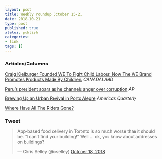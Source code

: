 ```yaml
---
layout: post
title: Weekly roundup October 15-21
date: 2018-10-21
type: post
published: true
status: publish
categories:
- link
tags: []
---
```


### Articles/Columns

[Craig Kielburger Founded WE To Fight Child Labour. Now The WE Brand Promotes Products Made By Children.](https://www.canadalandshow.com/craig-kielburger-founded-we-to-fight-child-labour-now-the-we-brand-promotes-products-made-by-children/ "Craig Kielburger Founded WE To Fight Child Labour. Now The WE Brand Promotes Products Made By Children. By Jaren Kerr") *CANADALAND*

[Peru’s president soars as he channels anger over corruption](https://apnews.com/5221249ef09d4e2cbdfa20e4b8189575 "Peru’s president soars as he channels anger over corruption. By Franklin Briceno") *AP*

[Brewing Up an Urban Revival in Porto Alegre](https://www.americasquarterly.org/node/9844 "Brewing Up an Urban Revival in Porto Alegre. By Seth Kugel") *Americas Quarterly*

[Where Have All The Riders Gone?](https://stevemunro.ca/2018/10/17/where-have-all-the-riders-gone-2/ "Where Have All The Riders Gone? By Steve Munro")

### Tweet
<blockquote class="twitter-tweet" data-lang="en"><p lang="en" dir="ltr">App-based food delivery in Toronto is so much worse than it should be. “I can’t find your building!” Well ... ok, you know about addresses on buildings?</p>&mdash; Chris Selley (@cselley) <a href="https://twitter.com/cselley/status/1052747605770293248?ref_src=twsrc%5Etfw">October 18, 2018</a></blockquote> <script async src="https://platform.twitter.com/widgets.js" charset="utf-8"></script> 
